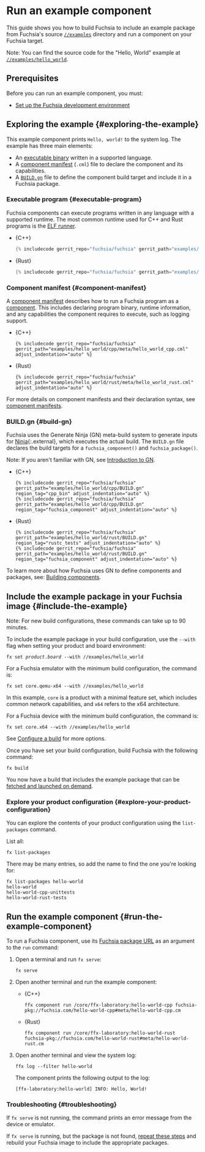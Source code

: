 # Run an example component

This guide shows you how to build Fuchsia to include an example package from
Fuchsia's source [`//examples`](/examples/) directory and run a component on
your Fuchsia target.

Note: You can find the source code for the "Hello, World" example at
[`//examples/hello_world`](/examples/hello_world).

## Prerequisites

Before you can run an example component, you must:

*   [Set up the Fuchsia development environment](/docs/get-started/get_fuchsia_source.md)

## Exploring the example {#exploring-the-example}

This example component prints `Hello, world!` to the system log. The example has
three main elements:

*   An [executable binary](#executable-program) written in a supported language.
*   A [component manifest](#component-manifest) (`.cml`) file to declare the
    component and its capabilities.
*   A [`BUILD.gn`](#build-gn) file to define the component build target and
    include it in a Fuchsia package.

### Executable program {#executable-program}

Fuchsia components can execute programs written in any language with a supported
runtime. The most common runtime used for C++ and Rust programs is the
[ELF runner](/docs/concepts/components/v2/elf_runner.md).

* {C++}

  ```cpp
  {% includecode gerrit_repo="fuchsia/fuchsia" gerrit_path="examples/hello_world/cpp/hello_world.cc" region_tag="main" adjust_indentation="auto" %}
  ```

* {Rust}

  ```rust
  {% includecode gerrit_repo="fuchsia/fuchsia" gerrit_path="examples/hello_world/rust/src/main.rs" region_tag="main" adjust_indentation="auto" %}
  ```

### Component manifest {#component-manifest}

A [component manifest](/docs/glossary/README.md#component-manifest) describes
how to run a Fuchsia program as a [component](/docs/glossary/README.md#component).
This includes declaring program binary, runtime information, and any capabilities
the component requires to execute, such as logging support.

* {C++}

  ```json5
  {% includecode gerrit_repo="fuchsia/fuchsia" gerrit_path="examples/hello_world/cpp/meta/hello_world_cpp.cml" adjust_indentation="auto" %}
  ```

* {Rust}

  ```json5
  {% includecode gerrit_repo="fuchsia/fuchsia" gerrit_path="examples/hello_world/rust/meta/hello_world_rust.cml" adjust_indentation="auto" %}
  ```

For more details on component manifests and their declaration syntax,
see [component manifests](/docs/concepts/components/v2/component_manifests.md).

### BUILD.gn {#build-gn}

Fuchsia uses the Generate Ninja (GN) meta-build system to generate inputs for
[Ninja](https://ninja-build.org/){:.external}, which executes the actual build.
The `BUILD.gn` file declares the build targets for a `fuchsia_component()` and
`fuchsia_package()`.

Note: If you aren't familiar with GN, see
[Introduction to GN](/docs/development/build/build_system/intro.md).

* {C++}

  ```gn
  {% includecode gerrit_repo="fuchsia/fuchsia" gerrit_path="examples/hello_world/cpp/BUILD.gn" region_tag="cpp_bin" adjust_indentation="auto" %}
  {% includecode gerrit_repo="fuchsia/fuchsia" gerrit_path="examples/hello_world/cpp/BUILD.gn" region_tag="fuchsia_component" adjust_indentation="auto" %}
  ```

* {Rust}

  ```gn
  {% includecode gerrit_repo="fuchsia/fuchsia" gerrit_path="examples/hello_world/rust/BUILD.gn" region_tag="rustc_tests" adjust_indentation="auto" %}
  {% includecode gerrit_repo="fuchsia/fuchsia" gerrit_path="examples/hello_world/rust/BUILD.gn" region_tag="fuchsia_component" adjust_indentation="auto" %}
  ```

To learn more about how Fuchsia uses GN to define components and packages,
see: [Building components](/docs/development/components/build.md).

## Include the example package in your Fuchsia image {#include-the-example}

Note: For new build configurations, these commands can take up to 90 minutes.

To include the example package in your build configuration, use the `--with` flag
when setting your product and board environment:

<pre class="prettyprint">
<code class="devsite-terminal">fx set <var>product</var>.<var>board</var> --with //examples/hello_world</code>
</pre>

For a Fuchsia emulator with the minimum build configuration, the command is:

```posix-terminal
fx set core.qemu-x64 --with //examples/hello_world
```

In this example, `core` is a product with a minimal feature set, which includes
common network capabilities, and `x64` refers to the x64 architecture.

For a Fuchsia device with the minimum build configuration, the command is:

```posix-terminal
fx set core.x64 --with //examples/hello_world
```

See [Configure a build](/docs/development/build/fx.md#configure-a-build) for
more options.

Once you have set your build configuration, build Fuchsia with the following
command:

```posix-terminal
fx build
```

You now have a build that includes the example package that can be
[fetched and launched on demand](/docs/development/build/build_system/boards_and_products.md#universe).

### Explore your product configuration {#explore-your-product-configuration}

You can explore the contents of your product configuration using the
`list-packages` command.

List all:

```posix-terminal
fx list-packages
```

There may be many entries, so add the name to find the one you're looking for:

```posix-terminal
fx list-packages hello-world
hello-world
hello-world-cpp-unittests
hello-world-rust-tests
```

## Run the example component {#run-the-example-component}

To run a Fuchsia component, use its
[Fuchsia package URL](/docs/glossary/README.md#fuchsia-pkg-url) as an argument
to the `run` command:

1.  Open a terminal and run `fx serve`:

    ```posix-terminal
    fx serve
    ```

1.  Open another terminal and run the example component:

    * {C++}

      ```posix-terminal
      ffx component run /core/ffx-laboratory:hello-world-cpp fuchsia-pkg://fuchsia.com/hello-world-cpp#meta/hello-world-cpp.cm
      ```

    * {Rust}

      ```posix-terminal
      ffx component run /core/ffx-laboratory:hello-world-rust fuchsia-pkg://fuchsia.com/hello-world-rust#meta/hello-world-rust.cm
      ```

1.  Open another terminal and view the system log:

    ```posix-terminal
    ffx log --filter hello-world
    ```

    The component prints the following output to the log:

    ```none {:.devsite-disable-click-to-copy}
    [ffx-laboratory:hello-world] INFO: Hello, World!
    ```

### Troubleshooting {#troubleshooting}

If `fx serve` is not running, the command prints an error message from the
device or emulator.

If `fx serve` is running, but the package is not found,
[repeat these steps](#include-the-example) and rebuild your Fuchsia image to
include the appropriate packages.
